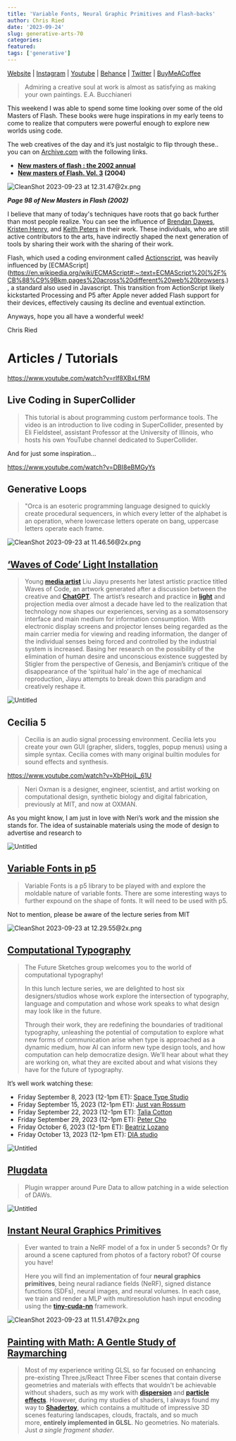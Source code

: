 ```yaml
---
title: 'Variable Fonts, Neural Graphic Primitives and Flash-backs'
author: Chris Ried
date: '2023-09-24'
slug: generative-arts-70
categories: 
featured: 
tags: ['generative']
---
```


[Website](https://www.generativecollective.com/) |  [Instagram](https://www.instagram.com/generate.collective/) | [Youtube](https://www.youtube.com/channel/UCBOYyqA-mqyoTSJ8pO9sQiA) | [Behance](https://www.behance.net/generatecoll) | [Twitter](https://twitter.com/generatecoll) | [BuyMeACoffee](https://www.buymeacoffee.com/generatecoll)

> Admiring a creative soul at work is almost as satisfying as making your own paintings. E.A. Bucchianeri
> 

This weekend I was able to spend some time looking over some of the old Masters of Flash. These books  were huge inspirations in my early teens to come to realize that computers were powerful enough to explore new worlds using code.  

The web creatives of the day and it’s just nostalgic to flip through these.. you can on [Archive.com](http://Archive.com) with the following links. 

- **[New masters of flash : the 2002 annual](https://archive.org/details/newmastersofflas00pete/page/266/mode/2up)**
- **[New masters of Flash. Vol. 3](https://archive.org/details/newmastersofflas0000unse_d6f2/page/424/mode/2up) (2004)**

![CleanShot 2023-09-23 at 12.31.47@2x.png](https://prod-files-secure.s3.us-west-2.amazonaws.com/3b013a59-21dc-44b9-9c04-b7289cd6cf98/1e46c8c3-8a21-4276-92cd-206aec69cf50/CleanShot_2023-09-23_at_12.31.472x.png)

***Page 98 of New Masters in Flash (2002)*** 

I believe that many of today's techniques have roots that go back further than most people realize. You can see the influence of [Brendan Dawes](https://brendandawes.com/), [Kristen Henry](https://twitter.com/KristinHenry), and [Keith Peters](http://www.bit-101.com/blog/) in their work. These individuals, who are still active contributors to the arts, have indirectly shaped the next generation of tools by sharing their work with the sharing of their work. 

Flash, which used a coding environment called [Actionscript](https://www.notion.so/070-Creative-Coding-Generative-Arts-Weekly-f85002b636174ca3a5f77c5b94409fb6?pvs=21), was heavily influenced by [ECMAScript](https://en.wikipedia.org/wiki/ECMAScript#:~:text=ECMAScript%20(%2F%CB%88%C9%9Bkm,pages%20across%20different%20web%20browsers.), a standard also used in Javascript. This transition from ActionScript likely kickstarted Processing and P5 after Apple never added Flash support for their devices, effectively causing its decline and eventual extinction.

Anyways, hope you all have a wonderful week! 

Chris Ried 

# Articles / Tutorials

https://www.youtube.com/watch?v=rlf8XBxLfRM

## Live Coding in SuperCollider

> This tutorial  is about programming custom performance tools. The video is an introduction to live coding in SuperCollider, presented by Eli Fieldsteel, assistant Professor at the University of Illinois, who hosts his own YouTube channel dedicated to SuperCollider.
> 

And for just some inspiration… 

https://www.youtube.com/watch?v=DBI8eBMGyYs

## Generative Loops

> "Orca is an esoteric programming language designed to quickly create procedural sequencers, in which every letter of the alphabet is an operation, where lowercase letters operate on bang, uppercase letters operate each frame.
> 

![CleanShot 2023-09-23 at 11.46.56@2x.png](https://prod-files-secure.s3.us-west-2.amazonaws.com/3b013a59-21dc-44b9-9c04-b7289cd6cf98/f234d2b5-7c3e-4da8-b324-f97154da3722/CleanShot_2023-09-23_at_11.46.562x.png)

## [‘Waves of Code’ Light Installation](https://www.designboom.com/art/liu-jiayu-waves-of-code-light-installation-media-reflexivity-aesthetics-digital-age-08-29-2023/)

> Young **[media artist](https://www.designboom.com/tag/digital-art/)** Liu Jiayu presents her latest artistic practice titled Waves of Code, an artwork generated after a discussion between the creative and **[ChatGPT](https://www.designboom.com/tag/artificial-intelligence/)**. The artist’s research and practice in **[light](https://www.designboom.com/tag/light-installation/)** and projection media over almost a decade have led to the realization that technology now shapes our experiences, serving as a somatosensory interface and main medium for information consumption. With electronic display screens and projector lenses being regarded as the main carrier media for viewing and reading information, the danger of the individual senses being forced and controlled by the industrial system is increased. Basing her research on the possibility of the elimination of human desire and unconscious existence suggested by Stigler from the perspective of Genesis, and Benjamin’s critique of the disappearance of the ‘spiritual halo’ in the age of mechanical reproduction, Jiayu attempts to break down this paradigm and creatively reshape it.
> 

![Untitled](https://prod-files-secure.s3.us-west-2.amazonaws.com/3b013a59-21dc-44b9-9c04-b7289cd6cf98/3ab280ce-f7e8-4564-8b1b-9b1908fc6a29/Untitled.png)

## Cecilia 5

> Cecilia is an audio signal processing environment. Cecilia lets you create your own GUI (grapher, sliders, toggles, popup menus) using a simple syntax. Cecilia comes with many original builtin modules for sound effects and synthesis.
> 

https://www.youtube.com/watch?v=XbPHojL_61U

> Neri Oxman is a designer, engineer, scientist, and artist working on computational design, synthetic biology and digital fabrication, previously at MIT, and now at OXMAN.
> 

As you might know, I am just in love with Neri’s work and the mission she stands for. The idea of sustainable materials using the mode of design to advertise and research to  

![Untitled](https://prod-files-secure.s3.us-west-2.amazonaws.com/3b013a59-21dc-44b9-9c04-b7289cd6cf98/a4e02720-f303-463f-bc05-5b14fb87a09f/Untitled.png)

## **[Variable Fonts in p5](https://github.com/amehowc/p5.variableFont)**

> Variable Fonts is a p5 library to be played with and explore the moldable nature of variable fonts. There are some interesting ways to further expound on the shape of fonts. It will need to be used with p5.
> 

Not to mention, please be aware of the lecture series from MIT 

![CleanShot 2023-09-23 at 12.29.55@2x.png](https://prod-files-secure.s3.us-west-2.amazonaws.com/3b013a59-21dc-44b9-9c04-b7289cd6cf98/fef76305-01b6-467f-8b9d-bac5cbd3d11a/CleanShot_2023-09-23_at_12.29.552x.png)

## [Computational Typography](https://www.media.mit.edu/posts/lunch-lectures-computational-typography/)

> The Future Sketches group welcomes you to the world of computational typography!
> 
> 
> In this lunch lecture series, we are delighted to host six designers/studios whose work explore the intersection of typography, language and computation and whose work speaks to what design may look like in the future.
> 
> Through their work, they are redefining the boundaries of traditional typography, unleashing the potential of computation to explore what new forms of communication arise when type is approached as a dynamic medium, how AI can inform new type design tools, and how computation can help democratize design.  We'll hear about what they are working on, what they are excited about and what visions they have for the future of typography.
> 

It’s well work watching these: 

- Friday September 8, 2023 (12-1pm ET): [Space Type Studio](https://spacetypeco.com/)
- Friday September 15, 2023 (12-1pm ET): [Just van Rossum](https://en.wikipedia.org/wiki/Just_van_Rossum)
- Friday September 22, 2023 (12-1pm ET): [Talia Cotton](https://taliacotton.com/)
- Friday September 29, 2023 (12-1pm ET): [Peter Cho](https://pcho.net/)
- Friday October 6, 2023 (12-1pm ET): [Beatriz Lozano](http://beatrizl.com/)
- Friday October 13, 2023 (12-1pm ET): [DIA studio](https://dia.tv/)

![Untitled](https://prod-files-secure.s3.us-west-2.amazonaws.com/3b013a59-21dc-44b9-9c04-b7289cd6cf98/9dbe4f8f-bcd5-4cb4-9e5e-4d88a640a726/Untitled.png)

## [Plugdata](https://github.com/plugdata-team/plugdata)

> Plugin wrapper around Pure Data to allow patching in a wide selection of DAWs.
> 

![Untitled](https://prod-files-secure.s3.us-west-2.amazonaws.com/3b013a59-21dc-44b9-9c04-b7289cd6cf98/535b3df6-3c00-419f-ac88-23c9ee5a44ef/Untitled.png)

## [Instant Neural Graphics Primitives](https://github.com/NVlabs/instant-ngp)

> Ever wanted to train a NeRF model of a fox in under 5 seconds? Or fly around a scene captured from photos of a factory robot? Of course you have!
> 
> 
> Here you will find an implementation of four **neural graphics primitives**, being neural radiance fields (NeRF), signed distance functions (SDFs), neural images, and neural volumes. In each case, we train and render a MLP with multiresolution hash input encoding using the **[tiny-cuda-nn](https://github.com/NVlabs/tiny-cuda-nn)** framework.
> 

![CleanShot 2023-09-23 at 11.51.47@2x.png](https://prod-files-secure.s3.us-west-2.amazonaws.com/3b013a59-21dc-44b9-9c04-b7289cd6cf98/fd69934a-4ce1-41a4-a74a-d098b8b725a7/CleanShot_2023-09-23_at_11.51.472x.png)

## **[Painting with Math: A Gentle Study of Raymarching](https://blog.maximeheckel.com/posts/painting-with-math-a-gentle-study-of-raymarching/)**

> Most of my experience writing GLSL so far focused on enhancing pre-existing Three.js/React Three Fiber scenes that contain diverse geometries and materials with effects that wouldn't be achievable without shaders, such as my work with **[dispersion](https://blog.maximeheckel.com/posts/refraction-dispersion-and-other-shader-light-effects/)** and **[particle effects](https://blog.maximeheckel.com/posts/the-magical-world-of-particles-with-react-three-fiber-and-shaders/)**. However, during my studies of shaders, I always found my way to **[Shadertoy](https://https//www.shadertoy.com/)**, which contains a multitude of impressive 3D scenes featuring landscapes, clouds, fractals, and so much more, **entirely implemented in GLSL**. No geometries. No materials. Just *a single fragment shader*.
>